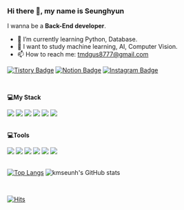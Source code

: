 ### Hi there 👋, my name is Seunghyun <br>
I wanna be a <b>Back-End developer</b>.

- 🌱 I’m currently learning Python, Database.
- 💭 I want to study machine learning, AI, Computer Vision.
- 📫 How to reach me: tmdgus8777@gmail.com

[![Tistory Badge](https://img.shields.io/badge/Tistory-323232?style=flat-square&logo=Tistory&logoColor=white&link=https://c11oud.tistory.com)](https://c11oud.tistory.com) [![Notion Badge](https://img.shields.io/badge/Notion-FFFFFF?style=flat-square&logo=Notion&logoColor=black&link=https://kmseunh.notion.site/4018d6d3868248b0a6fa19620edcecff)](https://kmseunh.notion.site/4018d6d3868248b0a6fa19620edcecff) [![Instagram Badge](https://img.shields.io/badge/Instagram-E4405F?style=flat-square&logo=Instagram&logoColor=white&link=https://www.instagram.com/kmseunh/)](https://www.instagram.com/kmseunh/)

<br>

**💻My Stack**  

<div>
<img src="https://img.shields.io/badge/Java-E02D1D?style=for-the-badge&logo=Java&logoColor=white">
<img src="https://img.shields.io/badge/Python-3776AB?style=for-the-badge&logo=Python&logoColor=white">
<img src="https://img.shields.io/badge/Spring-6DB33F?style=for-the-badge&logo=Spring&logoColor=white">
<img src="https://img.shields.io/badge/Django-092E20?style=for-the-badge&logo=Django&logoColor=white">
<img src="https://img.shields.io/badge/MySQL-4479A1?style=for-the-badge&logo=MySQL&logoColor=white">
<img src="https://img.shields.io/badge/OpenCV-5C3EE8?style=for-the-badge&logo=OpenCV&logoColor=white">
</div>

<br>

**💻Tools**

<div>
<img src="https://img.shields.io/badge/Eclipse-2C2255?style=for-the-badge&logo=Eclipse IDE&logoColor=white">
<img src="https://img.shields.io/badge/Visual Studio Code-007ACC?style=for-the-badge&logo=Visual Studio Code&logoColor=white">
<img src="https://img.shields.io/badge/Jupyter Notebook-F37626?style=for-the-badge&logo=Jupyter&logoColor=white">
<img src="https://img.shields.io/badge/GitHub-181717?style=for-the-badge&logo=GitHub&logoColor=white">
<img src="https://img.shields.io/badge/Git-F05032?style=for-the-badge&logo=Git&logoColor=white">
<img src="https://img.shields.io/badge/DBeaver-2E1B0D?style=for-the-badge&logo=DBeaver&logoColor=white">
</div>
<br>

[![Top Langs](https://github-readme-stats.vercel.app/api/top-langs/?username=kmseunh&layout=compact)](https://github.com/kmseunh/github-readme-stats)  ![kmseunh's GitHub stats](https://github-readme-stats.vercel.app/api?username=kmseunh&show_icons=true&theme=radical) 

<br>

[![Hits](https://hits.seeyoufarm.com/api/count/incr/badge.svg?url=https%3A%2F%2Fgithub.com%2FimseunghyunK&count_bg=%23CEB0BB&title_bg=%23555555&icon=&icon_color=%23E7E7E7&title=hits&edge_flat=false)](https://hits.seeyoufarm.com)
